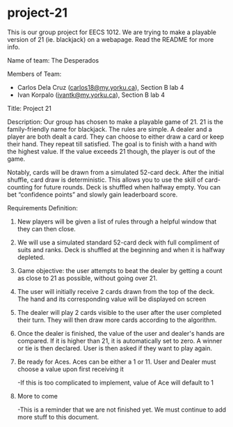# project-21
This is our group project for EECS 1012. We are trying to make a playable version of 21 (ie. blackjack) on a webapage. Read the README for more info.

Name of team: The Desperados

Members of Team:
- Carlos Dela Cruz (carlos18@my.yorku.ca), Section B lab 4
- Ivan Korpalo (ivantk@my.yorku.ca), Section B lab 4

Title: Project 21

Description: Our group has chosen to make a playable game of 21. 21 is the family-friendly name for blackjack. The rules are simple. A dealer and a player are both dealt a card. They can choose to either draw a card or keep their hand. They repeat till satisfied. The goal is to finish with a hand with the highest value. If the value exceeds 21 though, the player is out of the game.

Notably, cards will be drawn from a simulated 52-card deck. After the initial shuffle, card draw is deterministic. This allows you to use the skill of card-counting for future rounds. Deck is shuffled when halfway empty. You can bet “confidence points” and slowly gain leaderboard score.


Requirements Definition:

1. New players will be given a list of rules through a helpful window that they can then close.
    
2. We will use a simulated standard 52-card deck with full compliment of suits and ranks. Deck is shuffled at the beginning and when it is halfway depleted.
      
3. Game objective: the user attempts to beat the dealer by getting a count as close to 21 as possible, without going over 21.

4. The user will initially receive 2 cards drawn from the top of the deck. The hand and its corresponding value will be displayed on screen

5. The dealer will play 2 cards visible to the user after the user completed their turn. They will then draw more cards according to the algorithm.

6. Once the dealer is finished, the value of the user and dealer's hands are compared. If it is higher than 21, it is automatically set to zero. A winner or tie is then declared. User is then asked if they want to play again.
    
7. Be ready for Aces. Aces can be either a 1 or 11. User and Dealer must choose a value upon first receiving it
    
    -If this is too complicated to implement, value of Ace will default to 1
    
8. More to come
    
    -This is a reminder that we are not finished yet. We must continue to add more stuff to this document.

